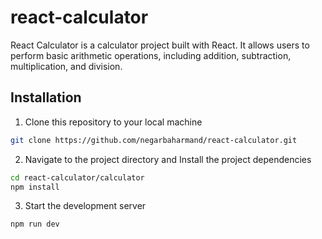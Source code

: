 # react-calculator

React Calculator is a calculator project built with React. It allows users to perform basic arithmetic operations, including addition, subtraction, multiplication, and division.

## Installation

1. Clone this repository to your local machine

```bash
git clone https://github.com/negarbaharmand/react-calculator.git
```

2. Navigate to the project directory and Install the project dependencies

```bash
cd react-calculator/calculator
npm install
```

3. Start the development server

```bash
npm run dev
```
